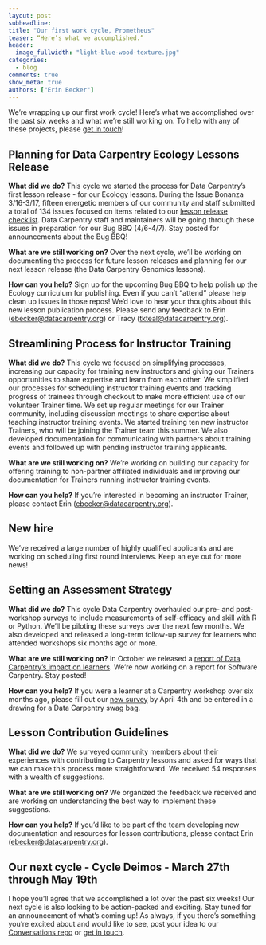 ```yaml
---
layout: post
subheadline:
title: "Our first work cycle, Prometheus"
teaser: “Here’s what we accomplished.”
header:
  image_fullwidth: "light-blue-wood-texture.jpg"
categories:
  - blog
comments: true
show_meta: true
authors: ["Erin Becker"]
---
```


We’re wrapping up our first work cycle! Here’s what we accomplished over the past six weeks and what we’re 
still working on. To help with any of these projects, please [get in touch](mailto:ebecker@datacarpentry.org)! 

## Planning for Data Carpentry Ecology Lessons Release
**What did we do?**
This cycle we started the process for Data Carpentry’s first lesson release - for our Ecology lessons. During the 
Issue Bonanza 3/16-3/17, fifteen energetic members of our community and staff submitted a total of 134 issues focused
on items related to our [lesson release checklist](https://github.com/datacarpentry/lesson-release/blob/master/release-checklist.md).
Data Carpentry staff and maintainers will be going through these issues in preparation for our Bug BBQ (4/6-4/7). Stay posted for announcements about the Bug BBQ! 

**What are we still working on?**
Over the next cycle, we’ll be working on documenting the process for future lesson releases and planning for our next lesson
release (the Data Carpentry Genomics lessons). 

**How can you help?**
Sign up for the upcoming Bug BBQ to help polish up the Ecology curriculum for publishing. Even if you can’t “attend” please help clean up issues in those repos! We’d love to hear your thoughts about this new lesson publication process. Please send any feedback to Erin (ebecker@datacarpentry.org) or Tracy (tkteal@datacarpentry.org).

## Streamlining Process for Instructor Training
**What did we do?**
This cycle we focused on simplifying processes, increasing our capacity for training new instructors and giving our Trainers
opportunities to share expertise and learn from each other. We simplified our processes for scheduling instructor training events and tracking progress of trainees through checkout to make more efficient use of our volunteer Trainer time. We set up regular meetings for our Trainer community, including discussion meetings to share expertise about teaching instructor training events. We started training ten new instructor Trainers, who will be joining the Trainer team this summer. We also developed documentation for communicating with partners about training events and followed up with pending instructor training applicants. 

**What are we still working on?**
We’re working on building our capacity for offering training to non-partner affiliated individuals and improving our documentation for Trainers running instructor training events.

**How can you help?**
If you’re interested in becoming an instructor Trainer, please contact Erin (ebecker@datacarpentry.org).

## New hire
We’ve received a large number of highly qualified applicants and are working on scheduling first round interviews. Keep an eye out for more news!

## Setting an Assessment Strategy
**What did we do?**
This cycle Data Carpentry overhauled our pre- and post-workshop surveys to include measurements of self-efficacy and skill with R or Python. We’ll be piloting these surveys over the next few months. We also developed and released a long-term follow-up survey for learners who attended workshops six months ago or more. 

**What are we still working on?**
In October we released a [report of Data Carpentry’s impact on learners](https://zenodo.org/record/165858#.WNQxPBIrKEI). We’re now working on a report for Software Carpentry. Stay posted! 

**How can you help?**
If you were a learner at a Carpentry workshop over six months ago, please fill out our 
[new survey](https://www.surveymonkey.com/r/carpentrieslongtermassessment) by April 4th and be entered in a drawing for a
Data Carpentry swag bag.

## Lesson Contribution Guidelines

**What did we do?**
We surveyed community members about their experiences with contributing to Carpentry lessons and asked for ways that we can make this process more straightforward. We received 54 responses with a wealth of suggestions. 

**What are we still working on?**
We organized the feedback we received and are working on understanding the best way to implement these suggestions.

**How can you help?**
If you’d like to be part of the team developing new documentation and resources for lesson contributions, please contact Erin (ebecker@datacarpentry.org).

## Our next cycle - Cycle Deimos - March 27th through May 19th 
I hope you’ll agree that we accomplished a lot over the past six weeks! Our next cycle is also looking to be action-packed and exciting.
Stay tuned for an announcement of what’s coming up! As always, if you there’s something you’re excited about and would like to see, post
your idea to our [Conversations repo](https://github.com/carpentries/conversations/issues) or 
[get in touch](mailto:ebecker@datacarpentry.org).

